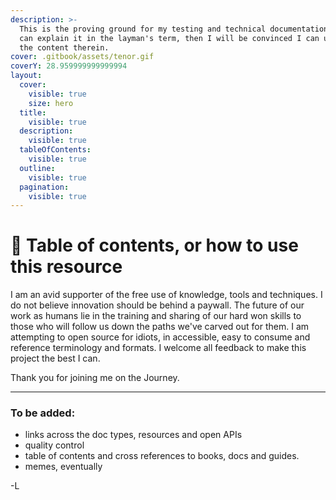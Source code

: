 ```yaml
---
description: >-
  This is the proving ground for my testing and technical documentation. If I
  can explain it in the layman's term, then I will be convinced I can understand
  the content therein.
cover: .gitbook/assets/tenor.gif
coverY: 28.959999999999994
layout:
  cover:
    visible: true
    size: hero
  title:
    visible: true
  description:
    visible: true
  tableOfContents:
    visible: true
  outline:
    visible: true
  pagination:
    visible: true
---
```


# 🦋 Table of contents, or how to use this resource

I am an avid supporter of the free use of knowledge, tools and techniques. I do not believe innovation should be behind a paywall. The future of our work as humans lie in the training and sharing of our hard won skills to those who will follow us down the paths we've carved out for them. I am attempting to open source for idiots, in accessible, easy to consume and reference terminology and formats. I welcome all feedback to make this project the best I can.&#x20;



Thank you for joining me on the Journey.&#x20;

***

### To be added:&#x20;

* links across the doc types, resources and open APIs
* quality control&#x20;
* table of contents and cross references to books, docs and guides.&#x20;
* memes, eventually

\-L
